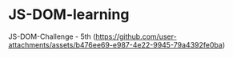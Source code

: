 # JS-DOM-learning

JS-DOM-Challenge - 5th
(https://github.com/user-attachments/assets/b476ee69-e987-4e22-9945-79a4392fe0ba)
